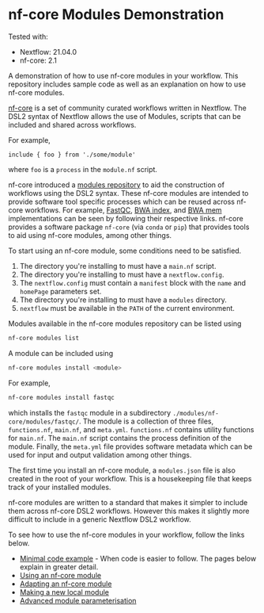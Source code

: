 # nf-core Modules Demonstration

Tested with:
- Nextflow: 21.04.0
- nf-core: 2.1

A demonstration of how to use nf-core modules in your workflow.
This repository includes sample code as well as an explanation on how
to use nf-core modules.

[nf-core](https://nf-co.re/) is a set of community curated workflows
written in Nextflow. The DSL2 syntax of Nextflow allows the use of
Modules, scripts that can be included and shared across workflows.

For example,

```nextflow
include { foo } from './some/module'
```
where `foo` is a `process` in the `module.nf` script.

nf-core introduced a [modules repository](https://github.com/nf-core/modules/)
to aid the construction of workflows using the DSL2 syntax. These
nf-core modules are intended to provide software tool specific processes
which can be reused across nf-core workflows. For example,
[FastQC](https://github.com/nf-core/modules/tree/master/software/fastqc),
[BWA index](https://github.com/nf-core/modules/tree/master/software/bwa/index), and
[BWA mem](https://github.com/nf-core/modules/tree/master/software/bwa/mem) implementations
can be seen by following their respective links. nf-core provides a software package `nf-core`
(via `conda` or `pip`) that provides tools to aid using nf-core modules, among other things.

To start using an nf-core module, some conditions need to be satisfied.
1. The directory you're installing to must have a `main.nf` script.
1. The directory you're installing to must have a  `nextflow.config`.
1. The `nextflow.config` must contain a `manifest` block with the
`name` and `homePage` parameters set.
1. The directory you're installing to must have a `modules` directory.
1. `nextflow` must be available in the `PATH` of the current environment.

Modules available in the nf-core modules repository can be listed using
```bash
nf-core modules list
```

A module can be included using
```bash
nf-core modules install <module>
```
For example,
```bash
nf-core modules install fastqc
```
which installs the `fastqc` module in a subdirectory `./modules/nf-core/modules/fastqc/`. The module
is a collection of three files, `functions.nf`, `main.nf`, and `meta.yml`.
`functions.nf` contains utility functions for `main.nf`. The `main.nf` script
contains the process definition of the module. Finally, the `meta.yml` file
provides software metadata which can be used for input and output validation
among other things.

The first time you install an nf-core module, a `modules.json` file is also created in the root of
your workflow. This is a housekeeping file that keeps
track of your installed modules.

nf-core modules are written to a standard that makes it simpler to include them
across nf-core DSL2 workflows. However this makes it slightly more difficult to
include in a generic Nextflow DSL2 workflow.

To see how to use the nf-core modules in your workflow, follow the links below.

- [Minimal code example](./docs/MinimalCodeExample.md) - When code is easier to follow. The pages below explain in greater detail.
- [Using an nf-core module](./docs/UsingNFCoreModules.md)
- [Adapting an nf-core module](./docs/AdaptingNFCoreModules.md)
- [Making a new local module](./docs/MakingALocalModule.md)
- [Advanced module parameterisation](./docs/AdvancedParameterisation.md)
